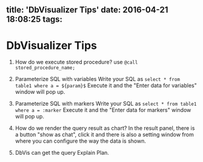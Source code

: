 title: 'DbVisualizer Tips'
date: 2016-04-21 18:08:25
tags: 
---

# DbVisualizer Tips

1. How do we execute stored procedure?
use `@call stored_procedure_name;`

2. Parameterize SQL with variables
Write your SQL as `select * from table1 where a = ${param}$`
Execute it and the "Enter data for variables" window will pop up.

3. Parameterize SQL with markers
Write your SQL as `select * from table1 where a = :marker`
Execute it and the "Enter data for markers" window will pop up.

4. How do we render the query result as chart?
In the result panel, there is a button "show as chat", click it and there is also a setting window from where you can configure the way the data is shown.

5. DbVis can get the query Explain Plan.




